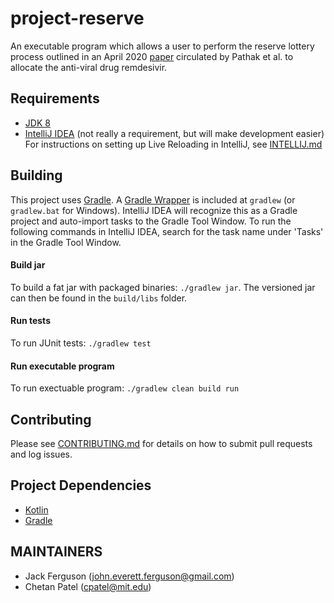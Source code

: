 # project-reserve


An executable program which allows a user to perform the reserve lottery process outlined in an April 2020 [paper](http://dx.doi.org/10.2139/ssrn.3569307) circulated by Pathak et al. to allocate the anti-viral drug remdesivir.
## Requirements
* [JDK 8](https://aws.amazon.com/corretto/)
* [IntelliJ IDEA](https://www.jetbrains.com/idea/) (not really a requirement, but will make development easier) For instructions on setting up Live Reloading in IntelliJ, see [INTELLIJ.md](INTELLIJ.md)

## Building
This project uses [Gradle](https://docs.gradle.org/current/userguide/userguide.html).
A [Gradle Wrapper](https://docs.gradle.org/current/userguide/gradle_wrapper.html) 
is included at `gradlew` (or `gradlew.bat` for Windows). IntelliJ IDEA will recognize this as a Gradle project and
auto-import tasks to the Gradle Tool Window.  To run the following commands in IntelliJ IDEA, search for the task name
under 'Tasks' in the Gradle Tool Window.

#### Build jar
To build a fat jar with packaged binaries: `./gradlew jar`. The versioned jar can then be found in the `build/libs` folder.

#### Run tests
To run JUnit tests: `./gradlew test` 

#### Run executable program
To run exectuable program: `./gradlew clean build run` 

## Contributing
Please see [CONTRIBUTING.md](CONTRIBUTING.md) for details on how to submit pull requests and log issues.

## Project Dependencies
* [Kotlin](https://kotlinlang.org/)
* [Gradle](https://gradle.org/)

## MAINTAINERS
* Jack Ferguson (john.everett.ferguson@gmail.com)
* Chetan Patel (cpatel@mit.edu)

